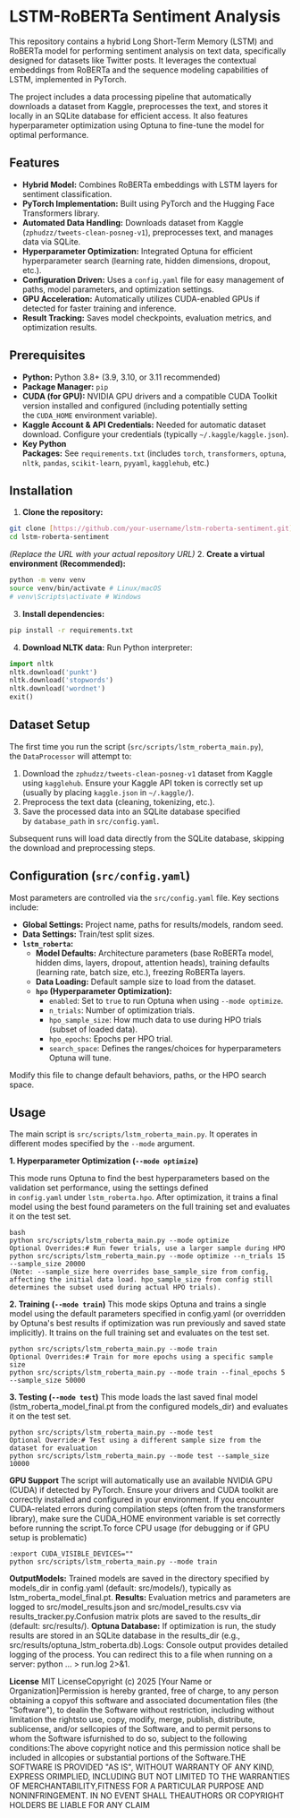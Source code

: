 # LSTM-RoBERTa Sentiment Analysis

This repository contains a hybrid Long Short-Term Memory (LSTM) and RoBERTa model for performing sentiment analysis on text data, specifically designed for datasets like Twitter posts. It leverages the contextual embeddings from RoBERTa and the sequence modeling capabilities of LSTM, implemented in PyTorch.

The project includes a data processing pipeline that automatically downloads a dataset from Kaggle, preprocesses the text, and stores it locally in an SQLite database for efficient access. It also features hyperparameter optimization using Optuna to fine-tune the model for optimal performance.

## Features

- **Hybrid Model:** Combines RoBERTa embeddings with LSTM layers for sentiment classification.
- **PyTorch Implementation:** Built using PyTorch and the Hugging Face Transformers library.
- **Automated Data Handling:** Downloads dataset from Kaggle (`zphudzz/tweets-clean-posneg-v1`), preprocesses text, and manages data via SQLite.
- **Hyperparameter Optimization:** Integrated Optuna for efficient hyperparameter search (learning rate, hidden dimensions, dropout, etc.).
- **Configuration Driven:** Uses a `config.yaml` file for easy management of paths, model parameters, and optimization settings.
- **GPU Acceleration:** Automatically utilizes CUDA-enabled GPUs if detected for faster training and inference.
- **Result Tracking:** Saves model checkpoints, evaluation metrics, and optimization results.

## Prerequisites

- **Python:** Python 3.8+ (3.9, 3.10, or 3.11 recommended)
- **Package Manager:** `pip`
- **CUDA (for GPU):** NVIDIA GPU drivers and a compatible CUDA Toolkit version installed and configured (including potentially setting the `CUDA_HOME` environment variable).
- **Kaggle Account & API Credentials:** Needed for automatic dataset download. Configure your credentials (typically `~/.kaggle/kaggle.json`).
- **Key Python Packages:** See `requirements.txt` (includes `torch`, `transformers`, `optuna`, `nltk`, `pandas`, `scikit-learn`, `pyyaml`, `kagglehub`, etc.)

## Installation

1. **Clone the repository:**

```bash
git clone [https://github.com/your-username/lstm-roberta-sentiment.git](https://github.com/your-username/lstm-roberta-sentiment.git)
cd lstm-roberta-sentiment
```

_(Replace the URL with your actual repository URL)_
2. **Create a virtual environment (Recommended):**

```bash
python -m venv venv
source venv/bin/activate # Linux/macOS
# venv\Scripts\activate # Windows
```
3. **Install dependencies:**

```bash
pip install -r requirements.txt
```
4. **Download NLTK data:** Run Python interpreter:

```python
import nltk
nltk.download('punkt')
nltk.download('stopwords')
nltk.download('wordnet')
exit()
```

## Dataset Setup

The first time you run the script (`src/scripts/lstm_roberta_main.py`), the `DataProcessor` will attempt to:

1. Download the `zphudzz/tweets-clean-posneg-v1` dataset from Kaggle using `kagglehub`. Ensure your Kaggle API token is correctly set up (usually by placing `kaggle.json` in `~/.kaggle/`).
2. Preprocess the text data (cleaning, tokenizing, etc.).
3. Save the processed data into an SQLite database specified by `database_path` in `src/config.yaml`.

Subsequent runs will load data directly from the SQLite database, skipping the download and preprocessing steps.

## Configuration (`src/config.yaml`)

Most parameters are controlled via the `src/config.yaml` file. Key sections include:

- **Global Settings:** Project name, paths for results/models, random seed.
- **Data Settings:** Train/test split sizes.
- **`lstm_roberta`:**
    - **Model Defaults:** Architecture parameters (base RoBERTa model, hidden dims, layers, dropout, attention heads), training defaults (learning rate, batch size, etc.), freezing RoBERTa layers.
    - **Data Loading:** Default sample size to load from the dataset.
    - **`hpo` (Hyperparameter Optimization):**
        - `enabled`: Set to `true` to run Optuna when using `--mode optimize`.
        - `n_trials`: Number of optimization trials.
        - `hpo_sample_size`: How much data to use during HPO trials (subset of loaded data).
        - `hpo_epochs`: Epochs per HPO trial.
        - `search_space`: Defines the ranges/choices for hyperparameters Optuna will tune.

Modify this file to change default behaviors, paths, or the HPO search space.

## Usage

The main script is `src/scripts/lstm_roberta_main.py`. It operates in different modes specified by the `--mode` argument.

**1\. Hyperparameter Optimization (`--mode optimize`)**

This mode runs Optuna to find the best hyperparameters based on the validation set performance, using the settings defined in `config.yaml` under `lstm_roberta.hpo`. After optimization, it trains a final model using the best found parameters on the full training set and evaluates it on the test set.

```
bash
python src/scripts/lstm_roberta_main.py --mode optimize
Optional Overrides:# Run fewer trials, use a larger sample during HPO
python src/scripts/lstm_roberta_main.py --mode optimize --n_trials 15 --sample_size 20000
(Note: --sample_size here overrides base_sample_size from config, affecting the initial data load. hpo_sample_size from config still determines the subset used during actual HPO trials).

```
**2\. Training (`--mode train`)**
This mode skips Optuna and trains a single model using the default parameters specified in config.yaml (or overridden by Optuna's best results if optimization was run previously and saved state implicitly). It trains on the full training set and evaluates on the test set.
```
python src/scripts/lstm_roberta_main.py --mode train
Optional Overrides:# Train for more epochs using a specific sample size
python src/scripts/lstm_roberta_main.py --mode train --final_epochs 5 --sample_size 50000
```
**3\. Testing (`--mode test`)**
This mode loads the last saved final model (lstm_roberta_model_final.pt from the configured models_dir) and evaluates it on the test set.
```
python src/scripts/lstm_roberta_main.py --mode test
Optional Override:# Test using a different sample size from the dataset for evaluation
python src/scripts/lstm_roberta_main.py --mode test --sample_size 10000
```
**GPU Support**
The script will automatically use an available NVIDIA GPU (CUDA) if detected by PyTorch. Ensure your drivers and CUDA toolkit are correctly installed and configured in your environment. If you encounter CUDA-related errors during compilation steps (often from the transformers library), make sure the CUDA_HOME environment variable is set correctly before running the script.To force CPU usage (for debugging or if GPU setup is problematic)
```
:export CUDA_VISIBLE_DEVICES=""
python src/scripts/lstm_roberta_main.py --mode train
```
**OutputModels:**
Trained models are saved in the directory specified by models_dir in config.yaml (default: src/models/), typically as lstm_roberta_model_final.pt.
**Results:**
Evaluation metrics and parameters are logged to src/model_results.json and src/model_results.csv via results_tracker.py.Confusion matrix plots are saved to the results_dir (default: src/results/).
**Optuna Database:**
If optimization is run, the study results are stored in an SQLite database in the results_dir (e.g., src/results/optuna_lstm_roberta.db).Logs: Console output provides detailed logging of the process. You can redirect this to a file when running on a server: python ... > run.log 2>&1.


**License** 
MIT LicenseCopyright (c) 2025 [Your Name or Organization]Permission is hereby granted, free of charge, to any person obtaining a copyof this software and associated documentation files (the "Software"), to dealin the Software without restriction, including without limitation the rightsto use, copy, modify, merge, publish, distribute, sublicense, and/or sellcopies of the Software, and to permit persons to whom the Software isfurnished to do so, subject to the following conditions:The above copyright notice and this permission notice shall be included in allcopies or substantial portions of the Software.THE SOFTWARE IS PROVIDED "AS IS", WITHOUT WARRANTY OF ANY KIND, EXPRESS ORIMPLIED, INCLUDING BUT NOT LIMITED TO THE WARRANTIES OF MERCHANTABILITY,FITNESS FOR A PARTICULAR PURPOSE AND NONINFRINGEMENT. IN NO EVENT SHALL THEAUTHORS OR COPYRIGHT HOLDERS BE LIABLE FOR ANY CLAIM
